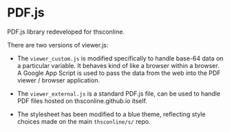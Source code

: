 # PDF.js
PDF.js library redeveloped for thsconline. 

There are two versions of viewer.js:

* The `viewer_custom.js` is modified specifically to handle base-64 data on a particular variable. It behaves kind of like a browser within a browser. A Google App Script is used to pass the data from the web into the PDF viewer / browser application.

* The `viewer_external.js` is a standard PDF.js file, can be used to handle PDF files hosted on thsconline.github.io itself.

* The stylesheet has been modified to a blue theme, reflecting style choices made on the main `thsconline/s/` repo.
